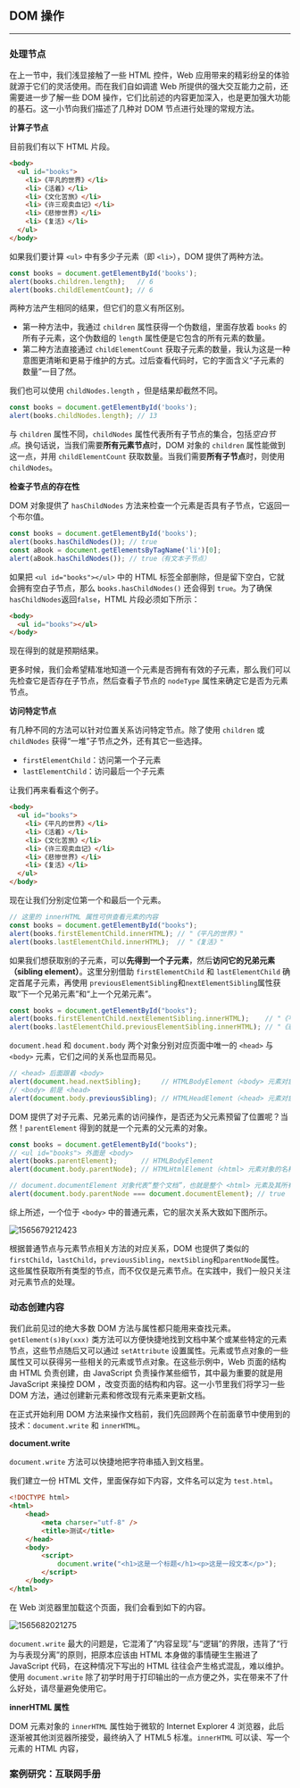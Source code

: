 ## DOM 操作

---

### 处理节点

在上一节中，我们浅显接触了一些 HTML 控件，Web 应用带来的精彩纷呈的体验就源于它们的灵活使用。而在我们自如调遣 Web 所提供的强大交互能力之前，还需要进一步了解一些 DOM 操作，它们比前述的内容更加深入，也是更加强大功能的基石。这一小节向我们描述了几种对 DOM 节点进行处理的常规方法。

**计算子节点**

目前我们有以下 HTML 片段。

```html
<body>
  <ul id="books">
    <li>《平凡的世界》</li>
    <li>《活着》</li>
    <li>《文化苦旅》</li>
    <li>《许三观卖血记》</li>
    <li>《悲惨世界》</li>
    <li>《复活》</li>
  </ul>
</body>
```

如果我们要计算 `<ul>` 中有多少子元素（即 `<li>`），DOM 提供了两种方法。

```javascript
const books = document.getElementById('books');
alert(books.children.length);   // 6
alert(books.childElementCount); // 6
```

两种方法产生相同的结果，但它们的意义有所区别。

- 第一种方法中，我通过 `children` 属性获得一个伪数组，里面存放着 `books` 的所有子元素，这个伪数组的 `length` 属性便是它包含的所有元素的数量。
- 第二种方法直接通过 `childElementCount` 获取子元素的数量，我认为这是一种意图更清晰和更易于维护的方式。过后查看代码时，它的字面含义“子元素的数量”一目了然。

我们也可以使用 `childNodes.length` ，但是结果却截然不同。

```javascript
const books = document.getElementById('books');
alert(books.childNodes.length); // 13
```

与 `children` 属性不同，`childNodes` 属性代表所有子节点的集合，包括*空白节点*。换句话说，当我们需要**所有元素节点**时，DOM  对象的 `children` 属性能做到这一点，并用 `childElementCount` 获取数量。当我们需要**所有子节点**时，则使用 `childNodes`。

**检查子节点的存在性**

DOM 对象提供了 `hasChildNodes` 方法来检查一个元素是否具有子节点，它返回一个布尔值。

```javascript
const books = document.getElementById('books');
alert(books.hasChildNodes()); // true
const aBook = document.getElementsByTagName('li')[0];
alert(aBook.hasChildNodes()); // true（有文本子节点）
```

如果把 `<ul id="books"></ul>` 中的 HTML 标签全部删除，但是留下空白，它就会拥有空白子节点，那么 `books.hasChildNodes()` 还会得到 `true`。为了确保`hasChildNodes`返回`false`，HTML 片段必须如下所示：

```html
<body>
  <ul id="books"></ul>  
</body>
```

现在得到的就是预期结果。

更多时候，我们会希望精准地知道一个元素是否拥有有效的子元素，那么我们可以先检查它是否存在子节点，然后查看子节点的 `nodeType` 属性来确定它是否为元素节点。

**访问特定节点**

有几种不同的方法可以针对位置关系访问特定节点。除了使用 `children` 或 `childNodes` 获得“一堆”子节点之外，还有其它一些选择。

- `firstElementChild`：访问第一个子元素
- `lastElementChild`：访问最后一个子元素

让我们再来看看这个例子。

```html
<body>
  <ul id="books">
    <li>《平凡的世界》</li>
    <li>《活着》</li>
    <li>《文化苦旅》</li>
    <li>《许三观卖血记》</li>
    <li>《悲惨世界》</li>
    <li>《复活》</li>
  </ul>
</body>
```

现在让我们分别定位第一个和最后一个元素。

```javascript
// 这里的 innerHTML 属性可供查看元素的内容
const books = document.getElementById("books");
alert(books.firstElementChild.innerHTML); // "《平凡的世界》"
alert(books.lastElementChild.innerHTML);  // "《复活》"
```

如果我们想获取别的子元素，可以**先得到一个子元素**，然后**访问它的兄弟元素（sibling element）**。这里分别借助 `firstElementChild` 和 `lastElementChild` 确定首尾子元素，再使用 `previousElementSibling`和`nextElementSibling`属性获取“下一个兄弟元素”和“上一个兄弟元素”。


```javascript
const books = document.getElementById("books");
alert(books.firstElementChild.nextElementSibling.innerHTML);    // "《平凡的世界》"
alert(books.lastElementChild.previousElementSibling.innerHTML); // "《悲惨世界》"
```

`document.head` 和 `document.body` 两个对象分别对应页面中唯一的 `<head>` 与 `<body>` 元素，它们之间的关系也显而易见。

```javascript
// <head> 后面跟着 <body>
alert(document.head.nextSibling);     // HTMLBodyElement（<body> 元素对象的名称）
// <body> 前是 <head>
alert(document.body.previousSibling); // HTMLHeadElement（<head> 元素对象的名称）
```

DOM 提供了对子元素、兄弟元素的访问操作，是否还为父元素预留了位置呢？当然！`parentElement` 得到的就是一个元素的父元素的对象。

```javascript
const books = document.getElementById("books");
// <ul id="books"> 外面是 <body>
alert(books.parentElement);      // HTMLBodyElement
alert(document.body.parentNode); // HTMLHtmlElement（<html> 元素对象的名称）

// document.documentElement 对象代表“整个文档”，也就是整个 <html> 元素及其所有子元素
alert(document.body.parentNode === document.documentElement); // true
```

综上所述，一个位于 `<body>` 中的普通元素，它的层次关系大致如下图所示。

![1565679212423](assets/1565679212423.png)

根据普通节点与元素节点相关方法的对应关系，DOM 也提供了类似的`firstChild`，`lastChild`，`previousSibling`，`nextSibling`和`parentNode`属性。这些属性获取所有类型的节点，而不仅仅是元素节点。在实践中，我们一般只关注对元素节点的处理。





### 动态创建内容

我们此前见过的绝大多数 DOM 方法与属性都只能用来查找元素。`getElement(s)By(xxx)` 类方法可以方便快捷地找到文档中某个或某些特定的元素节点，这些节点随后又可以通过 `setAttribute` 设置属性。元素或节点对象的一些属性又可以获得另一些相关的元素或节点对象。在这些示例中，Web 页面的结构由 HTML 负责创建，由 JavaScript 负责操作某些细节，其中最为重要的就是用 JavaScript 来操控 DOM ，改变页面的结构和内容。这一小节里我们将学习一些 DOM 方法，通过创建新元素和修改现有元素来更新文档。

在正式开始利用 DOM 方法来操作文档前，我们先回顾两个在前面章节中使用到的技术：`document.write` 和 `innerHTML`。

**document.write**

`document.write` 方法可以快捷地把字符串插入到文档里。

我们建立一份 HTML 文件，里面保存如下内容，文件名可以定为 `test.html`。

```html
<!DOCTYPE html>
<html>
    <head>
        <meta charser="utf-8" />
        <title>测试</title>
    </head>
    <body>
        <script>
            document.write("<h1>这是一个标题</h1><p>这是一段文本</p>");
        </script>
    </body>
</html>
```

在 Web 浏览器里加载这个页面，我们会看到如下的内容。

![1565682021275](assets/1565682021275.png)

`document.write` 最大的问题是，它混淆了“内容呈现”与“逻辑”的界限，违背了“行为与表现分离”的原则，把原本应该由 HTML 本身做的事情硬生生搬进了 JavaScript 代码，在这种情况下写出的 HTML 往往会产生格式混乱，难以维护。使用 `document.write` 除了初学时用于打印输出的一点方便之外，实在带来不了什么好处，请尽量避免使用它。

**innerHTML 属性**

DOM 元素对象的 `innerHTML` 属性始于微软的 Internet Explorer 4 浏览器，此后逐渐被其他浏览器所接受，最终纳入了 HTML5 标准。`innerHTML` 可以读、写一个元素的 HTML 内容，





### 案例研究：互联网手册


